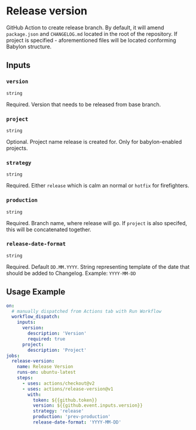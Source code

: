 # Release version
GitHub Action to create release branch. By default, it will amend `package.json` and `CHANGELOG.md` located in the root of the repository.
If project is specified - aforementioned files will be located conforming Babylon structure.

## Inputs

### `version`

`string`

Required. Version that needs to be released from base branch.

### `project`

`string`

Optional. Project name release is created for. Only for babylon-enabled projects.


### `strategy`

`string`

Required. Either `release` which is calm an normal or `hotfix` for firefighters.

### `production`

`string`

Required. Branch name, where release will go. If `project` is also specifed, this will be concatenated together.

### `release-date-format`

`string`

Required. Default `DD.MM.YYYY`. String representing template of the date that should be added to Changelog.
Example: `YYYY-MM-DD`

## Usage Example

````yaml
on:
  # manually dispatched from Actions tab with Run Workflow
  workflow_dispatch:
    inputs:
      version:
        description: 'Version'
        required: true
      project:
        description: 'Project'
jobs:
  release-version:
    name: Release Version
    runs-on: ubuntu-latest
    steps:
      - uses: actions/checkout@v2
      - uses: actions/release-version@v1
        with:
          token: ${{github.token}}
          version: ${{github.event.inputs.version}}
          strategy: 'release'
          production: 'prev-production'
          release-date-format: 'YYYY-MM-DD'
